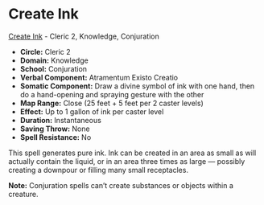 # Create Ink

[Create Ink](/Magic/C/CreateInk.md) - Cleric 2, Knowledge, Conjuration

- **Circle:** Cleric 2
- **Domain:** Knowledge
- **School:** Conjuration
- **Verbal Component:** Atramentum Existo Creatio
- **Somatic Component:** Draw a divine symbol of ink with one hand, then do a hand-opening and spraying gesture with the other
- **Map Range:** Close (25 feet + 5 feet per 2 caster levels)
- **Effect:** Up to 1 gallon of ink per caster level
- **Duration:** Instantaneous
- **Saving Throw:** None
- **Spell Resistance:** No

This spell generates pure ink. Ink can be created in an area as small as will actually contain the liquid, or in an area three times as large — possibly creating a downpour or filling many small receptacles.

**Note:** Conjuration spells can’t create substances or objects within a creature.

